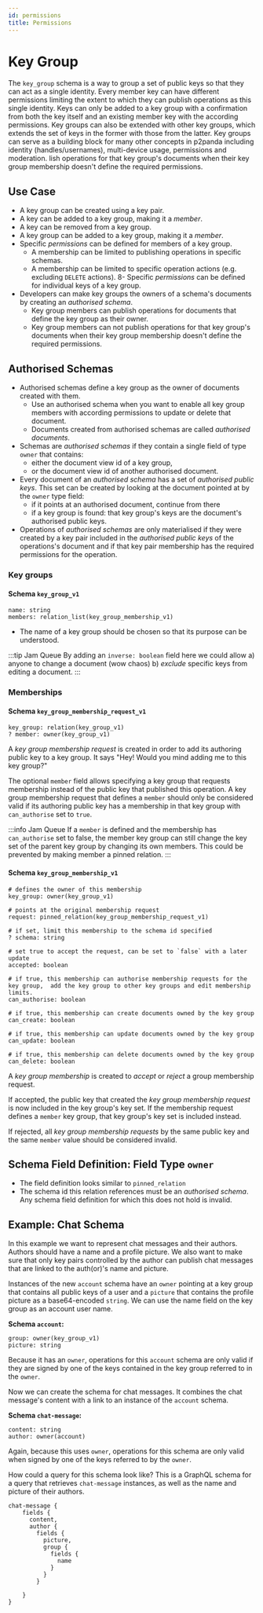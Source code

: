 ```yaml
---
id: permissions
title: Permissions
---
```


# Key Group

The `key_group` schema is a way to group a set of public keys so that they can act as a single identity. Every member key can have different permissions limiting the extent to which they can publish operations as this single identity. Keys can only be added to a key group with a confirmation from both the key itself and an existing member key with the according permissions. Key groups can also be extended with other key groups, which extends the set of keys in the former with those from the latter. Key groups can serve as a building block for many other concepts in p2panda including identity (handles/usernames), multi-device usage, permissions and moderation.
lish operations for that key group's documents when their key group membership doesn't define the required permissions.

## Use Case

- A key group can be created using a key pair.
- A key can be added to a key group, making it a _member_.
- A key can be removed from a key group.
- A key group can be added to a key group, making it a _member_.
- Specific _permissions_ can be defined for members of a key group.
  - A membership can be limited to publishing operations in specific schemas.
  - A membership can be limited to specific operation actions (e.g. excluding `DELETE` actions).
    8- Specific _permissions_ can be defined for individual keys of a key group.
- Developers can make key groups the owners of a schema's documents by creating an _authorised schema_.
  - Key group members can publish operations for documents that define the key group as their owner.
  - Key group members can not publish operations for that key group's documents when their key group membership doesn't define the required permissions.

## Authorised Schemas

- Authorised schemas define a key group as the owner of documents created with them.
  - Use an authorised schema when you want to enable all key group members with according permissions to update or delete that document.
  - Documents created from authorised schemas are called _authorised documents_.
- Schemas are _authorised schemas_ if they contain a single field of type `owner` that contains:
  - either the document view id of a key group,
  - or the document view id of another authorised document.
- Every document of an _authorised schema_ has a set of _authorised public keys_. This set can be created by looking at the document pointed at by the `owner` type field:
  - if it points at an authorised document, continue from there
  - if a key group is found: that key group's keys are the document's authorised public keys.
- Operations of _authorised schemas_ are only materialised if they were created by a key pair included in the _authorised public keys_ of the operations's document and if that key pair membership has the required permissions for the operation.

### Key groups

#### Schema `key_group_v1`

```
name: string
members: relation_list(key_group_membership_v1)
```

- The name of a key group should be chosen so that its purpose can be understood.

:::tip Jam Queue
By adding an `inverse: boolean` field here we could allow a) anyone to change a document (wow chaos) b) _exclude_ specific keys from editing a document.
:::

### Memberships

#### Schema `key_group_membership_request_v1`

```
key_group: relation(key_group_v1)
? member: owner(key_group_v1)
```

A _key group membership request_ is created in order to add its authoring public key to a key group. It says "Hey! Would you mind adding me to this key group?"

The optional `member` field allows specifying a key group that requests membership instead of the public key that published this operation. A key group membership request that defines a `member` should only be considered valid if its authoring public key has a membership in that key group with `can_authorise` set to `true`.

:::info Jam Queue
If a `member` is defined and the membership has `can_authorise` set to false, the member key group can still change the key set of the parent key group by changing its own members. This could be prevented by making member a pinned relation.
:::

#### Schema `key_group_membership_v1`

```
# defines the owner of this membership
key_group: owner(key_group_v1)

# points at the original membership request
request: pinned_relation(key_group_membership_request_v1)

# if set, limit this membership to the schema id specified
? schema: string

# set true to accept the request, can be set to `false` with a later update
accepted: boolean

# if true, this membership can authorise membership requests for the key group,  add the key group to other key groups and edit membership limits.
can_authorise: boolean

# if true, this membership can create documents owned by the key group
can_create: boolean

# if true, this membership can update documents owned by the key group
can_update: boolean

# if true, this membership can delete documents owned by the key group
can_delete: boolean
```

A _key group membership_ is created to _accept_ or _reject_ a group membership request.

If accepted, the public key that created the _key group membership request_ is now included in the key group's key set. If the membership request defines a `member` key group, that key group's key set is included instead.

If rejected, all _key group membership requests_ by the same public key and the same `member` value should be considered invalid.

## Schema Field Definition: Field Type `owner`

- The field definition looks similar to `pinned_relation`
- The schema id this relation references must be an _authorised schema_. Any schema field definition for which this does not hold is invalid.

## Example: Chat Schema

In this example we want to represent chat messages and their authors. Authors should have a name and a profile picture. We also want to make sure that only key pairs controlled by the author can publish chat messages that are linked to the auth(or)'s name and picture.

Instances of the new `account` schema have an `owner` pointing at a key group that contains all public keys of a user and a `picture` that contains the profile picture as a base64-encoded `string`.
We can use the name field on the key group as an account user name.

**Schema `account`:**

```
group: owner(key_group_v1)
picture: string
```

Because it has an `owner`, operations for this `account` schema are only valid if they are signed by one of the keys contained in the key group referred to in the `owner`.

Now we can create the schema for chat messages. It combines the chat message's content with a link to an instance of the `account` schema.

**Schema `chat-message`:**

```
content: string
author: owner(account)
```

Again, because this uses `owner`, operations for this schema are only valid when signed by one of the keys referred to by the `owner`.

How could a query for this schema look like? This is a GraphQL schema for a query that retrieves `chat-message` instances, as well as the name and picture of their authors.

```
chat-message {
    fields {
      content,
      author {
        fields {
          picture,
          group {
            fields {
              name
            }
          }
        }

    }
}
```
